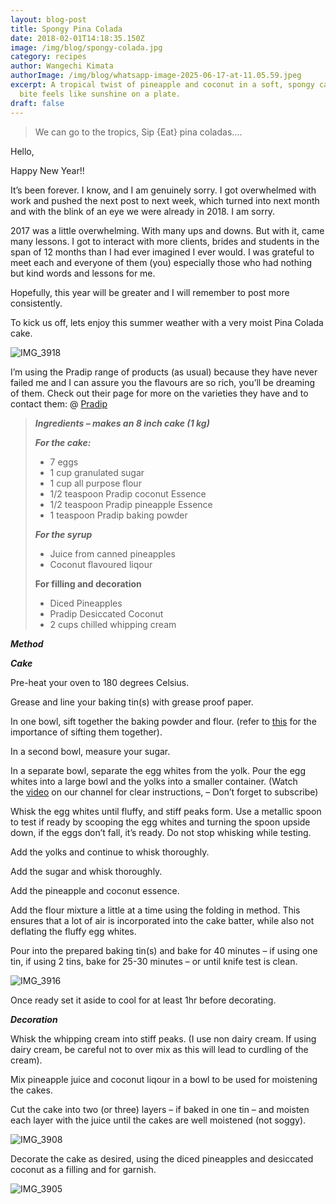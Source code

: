 ```yaml
---
layout: blog-post
title: Spongy Pina Colada
date: 2018-02-01T14:18:35.150Z
image: /img/blog/spongy-colada.jpg
category: recipes
author: Wangechi Kimata
authorImage: /img/blog/whatsapp-image-2025-06-17-at-11.05.59.jpeg
excerpt: A tropical twist of pineapple and coconut in a soft, spongy cake—every
  bite feels like sunshine on a plate.
draft: false
---
```



> We can go to the tropics, Sip {Eat} pina coladas….

Hello,

Happy New Year!!

It’s been forever. I know, and I am genuinely sorry. I got overwhelmed with work and pushed the next post to next week, which turned into next month and with the blink of an eye we were already in 2018. I am sorry.

2017 was a little overwhelming. With many ups and downs. But with it, came many lessons. I got to interact with more clients, brides and students in the span of 12 months than I had ever imagined I ever would. I was grateful to meet each and everyone of them (you) especially those who had nothing but kind words and lessons for me.

Hopefully, this year will be greater and I will remember to post more consistently.

To kick us off, lets enjoy this summer weather with a very moist Pina Colada cake.

![IMG_3918](https://pastrypleasures.wordpress.com/wp-content/uploads/2018/02/img_3918.jpg?w=750)

I’m using the Pradip range of products (as usual) because they have never failed me and I can assure you the flavours are so rich, you’ll be dreaming of them. Check out their page for more on the varieties they have and to contact them: @ [Pradip](https://www.facebook.com/PradipEL/?ref=bookmarks)

> ***Ingredients – makes an 8 inch cake (1 kg)***
>
> ***For the cake:***
>
> * 7 eggs
> * 1 cup granulated sugar
> * 1 cup all purpose flour
> * 1/2 teaspoon Pradip coconut Essence
> * 1/2 teaspoon Pradip pineapple Essence
> * 1 teaspoon Pradip baking powder
>
> ***For the syrup***
>
> * Juice from canned pineapples
> * Coconut flavoured liqour
>
> **For filling and decoration**
>
> * Diced Pineapples
> * Pradip Desiccated Coconut
> * 2 cups chilled whipping cream

***Method***

***Cake***

Pre-heat your oven to 180 degrees Celsius.

Grease and line your baking tin(s) with grease proof paper.

In one bowl, sift together the baking powder and flour. (refer to [this](https://pastrypleasures.wordpress.com/2016/07/03/lemon-cake/) for the importance of sifting them together).

In a second bowl, measure your sugar.

In a separate bowl, separate the egg whites from the yolk. Pour the egg whites into a large bowl and the yolks into a smaller container. (Watch the [video](https://youtu.be/dCyuUXjCkL4) on our channel for clear instructions, – Don’t forget to subscribe)

Whisk the egg whites until fluffy, and stiff peaks form. Use a metallic spoon to test if ready by scooping the egg whites and turning the spoon upside down, if the eggs don’t fall, it’s ready. Do not stop whisking while testing.

Add the yolks and continue to whisk thoroughly.

Add the sugar and whisk thoroughly.

Add the pineapple and coconut essence.

Add the flour mixture a little at a time using the folding in method. This ensures that a lot of air is incorporated into the cake batter, while also not deflating the fluffy egg whites.

Pour into the prepared baking tin(s) and bake for 40 minutes – if using one tin, if using 2 tins, bake for 25-30 minutes – or until knife test is clean.

![IMG_3916](https://pastrypleasures.wordpress.com/wp-content/uploads/2018/02/img_3916.jpg?w=750)

Once ready set it aside to cool for at least 1hr before decorating.

***Decoration***

Whisk the whipping cream into stiff peaks. (I use non dairy cream. If using dairy cream, be careful not to over mix as this will lead to curdling of the cream).

Mix pineapple juice and coconut liqour in a bowl to be used for moistening the cakes.

Cut the cake into two (or three) layers – if baked in one tin – and moisten each layer with the juice until the cakes are well moistened (not soggy).

![IMG_3908](https://pastrypleasures.wordpress.com/wp-content/uploads/2018/02/img_3908.jpg?w=750)

Decorate the cake as desired, using the diced pineapples and desiccated coconut as a filling and for garnish.

![IMG_3905](https://pastrypleasures.wordpress.com/wp-content/uploads/2018/02/img_3905.jpg?w=750)